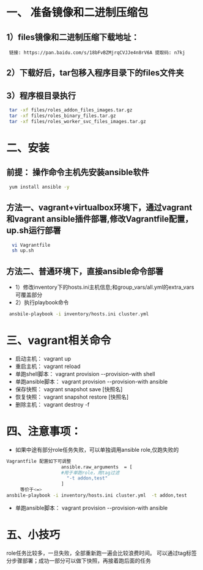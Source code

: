 # 一、 准备镜像和二进制压缩包
##  1）files镜像和二进制压缩下载地址：
     链接: https://pan.baidu.com/s/18bFvBZMjrqCVJJe4n8rV6A 提取码: n7kj 
##  2）下载好后，tar包移入程序目录下的files文件夹
##  3）程序根目录执行
```bash
 tar -xf files/roles_addon_files_images.tar.gz
 tar -xf files/roles_binary_files.tar.gz
 tar -xf files/roles_worker_svc_files_images.tar.gz
```

# 二、安装
## 前提： 操作命令主机先安装ansible软件 
```bash
 yum install ansible -y
```
## 方法一、vagrant+virtualbox环境下，通过vagrant和vagrant ansible插件部署,修改Vagrantfile配置，up.sh运行部署
```bash
  vi Vagrantfile
  sh up.sh
``` 
## 方法二、普通环境下，直接ansible命令部署
*  1）修改inventory下的hosts.ini主机信息;和group_vars/all.yml的extra_vars可覆盖部分
*  2）执行playbook命令
```bash
 ansbile-playbook -i inventory/hosts.ini cluster.yml  
```

# 三、vagrant相关命令
* 启动主机： vagrant up
* 重启主机： vagrant reload
* 单跑shell脚本： vagrant provision --provision-with shell
* 单跑ansible脚本： vagrant provision --provision-with ansible
* 保存快照： vagrant snapshot save [快照名]
* 恢复快照： vagrant snapshot restore [快照名]
* 删除主机： vagrant destroy -f

# 四、注意事项：
* 如果中途有部分role任务失败，可以单独调用ansible role,仅跑失败的
```bash
Vagrantfile 配置如下可调整
                    ansible.raw_arguments  = [
                    #用于单跑role，用tag过滤
                      "-t addon,test"
                    ]    
     等价于<=>
ansbile-playbook -i inventory/hosts.ini cluster.yml  -t addon,test
```
* 单跑ansible脚本： vagrant provision --provision-with ansible

# 五、小技巧
role任务比较多，一旦失败，全部重新跑一遍会比较浪费时间。
可以通过tag标签分步骤部署；成功一部分可以做下快照，再接着跑后面的任务